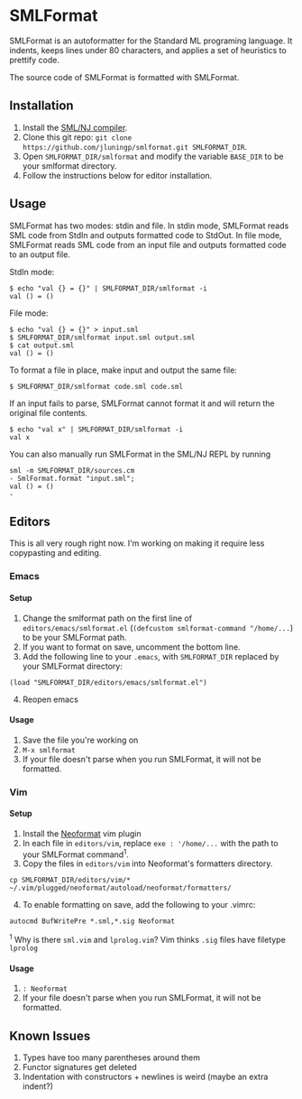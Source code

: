 # SMLFormat

SMLFormat is an autoformatter for the Standard ML programing language. It indents, keeps lines under 80 characters, and applies a set of heuristics to prettify code.

The source code of SMLFormat is formatted with SMLFormat.


## Installation

1. Install the [SML/NJ compiler](https://www.smlnj.org).
2. Clone this git repo: `git clone https://github.com/jluningp/smlformat.git SMLFORMAT_DIR`.
3. Open `SMLFORMAT_DIR/smlformat` and modify the variable `BASE_DIR` to be your smlformat directory.
3. Follow the instructions below for editor installation.

## Usage

SMLFormat has two modes: stdin and file. In stdin mode, SMLFormat reads SML code from StdIn and outputs formatted code to StdOut. In file mode, SMLFormat reads SML code from an input file and outputs formatted code to an output file.

StdIn mode:
```
$ echo "val {} = {}" | SMLFORMAT_DIR/smlformat -i
val () = ()
```

File mode:
```
$ echo "val {} = {}" > input.sml
$ SMLFORMAT_DIR/smlformat input.sml output.sml
$ cat output.sml
val () = ()
```
To format a file in place, make input and output the same file:
```
$ SMLFORMAT_DIR/smlformat code.sml code.sml
```

If an input fails to parse, SMLFormat cannot format it and will return the original file contents.
```
$ echo "val x" | SMLFORMAT_DIR/smlformat -i 
val x
```


You can also manually run SMLFormat in the SML/NJ REPL by running
```
sml -m SMLFORMAT_DIR/sources.cm
- SmlFormat.format "input.sml";
val () = ()
-
```

## Editors
This is all very rough right now. I'm working on making it require less copypasting and editing.
### Emacs
#### Setup
1. Change the smlformat path on the first line of `editors/emacs/smlformat.el` (`(defcustom smlformat-command "/home/...`) to be your SMLFormat path.
2. If you want to format on save, uncomment the bottom line.  
3. Add the following line to your `.emacs`, with `SMLFORMAT_DIR` replaced by your SMLFormat directory:
```
(load "SMLFORMAT_DIR/editors/emacs/smlformat.el")
```
4. Reopen emacs

#### Usage
1. Save the file you're working on
2. `M-x smlformat`
3. If your file doesn't parse when you run SMLFormat, it will not be formatted.

### Vim
#### Setup
1. Install the [Neoformat](https://github.com/sbdchd/neoformat) vim plugin
2. In each file in `editors/vim`, replace `exe : '/home/...` with the path to your SMLFormat command<sup>1</sup>.
3. Copy the files in `editors/vim` into Neoformat's formatters directory.
```
cp SMLFORMAT_DIR/editors/vim/* ~/.vim/plugged/neoformat/autoload/neoformat/formatters/
```
4. To enable formatting on save, add the following to your .vimrc:
```
autocmd BufWritePre *.sml,*.sig Neoformat
```
<sup>1</sup> Why is there `sml.vim` and `lprolog.vim`? Vim thinks `.sig` files have filetype `lprolog`

#### Usage
1. `: Neoformat`
2. If your file doesn't parse when you run SMLFormat, it will not be formatted.

## Known Issues
1. Types have too many parentheses around them
2. Functor signatures get deleted
3. Indentation with constructors + newlines is weird (maybe an extra indent?)
